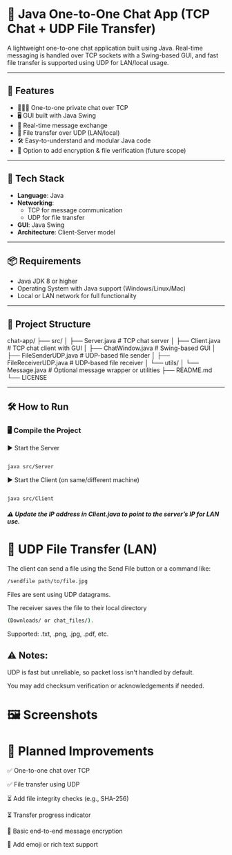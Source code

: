 # 💬 Java One-to-One Chat App (TCP Chat + UDP File Transfer)

A lightweight one-to-one chat application built using Java. Real-time messaging is handled over TCP sockets with a Swing-based GUI, and fast file transfer is supported using UDP for LAN/local usage.

---

## 🚀 Features

- 🧑‍🤝‍🧑 One-to-one private chat over TCP
- 🖥️ GUI built with Java Swing
- 🔄 Real-time message exchange
- 📁 File transfer over UDP (LAN/local)
- 🛠 Easy-to-understand and modular Java code
- 🔐 Option to add encryption & file verification (future scope)

---

## 🧰 Tech Stack

- **Language**: Java
- **Networking**:
  - TCP for message communication
  - UDP for file transfer
- **GUI**: Java Swing
- **Architecture**: Client-Server model

---

## 📦 Requirements

- Java JDK 8 or higher
- Operating System with Java support (Windows/Linux/Mac)
- Local or LAN network for full functionality

---

## 📂 Project Structure

chat-app/
├── src/
│ ├── Server.java # TCP chat server
│ ├── Client.java # TCP chat client with GUI
│ ├── ChatWindow.java # Swing-based GUI
│ ├── FileSenderUDP.java # UDP-based file sender
│ ├── FileReceiverUDP.java # UDP-based file receiver
│ └── utils/
│ └── Message.java # Optional message wrapper or utilities
├── README.md
└── LICENSE


---

## 🛠️ How to Run

### 🖥️ Compile the Project

▶️ Start the Server
```bash

java src/Server
```
▶️ Start the Client (on same/different machine)
```bash

java src/Client
```
##### ⚠️ Update the IP address in Client.java to point to the server’s IP for LAN use.

# 📁 UDP File Transfer (LAN)
The client can send a file using the Send File button or a command like:
```bash
/sendfile path/to/file.jpg
```
Files are sent using UDP datagrams.

The receiver saves the file to their local directory 

```bash 
(Downloads/ or chat_files/).
```
Supported: .txt, .png, .jpg, .pdf, etc.

## ⚠️ Notes:
UDP is fast but unreliable, so packet loss isn't handled by default.

You may add checksum verification or acknowledgements if needed.

# 🖼️ Screenshots


# 📌 Planned Improvements
✅ One-to-one chat over TCP

✅ File transfer using UDP

⏳ Add file integrity checks (e.g., SHA-256)

⏳ Transfer progress indicator

🔐 Basic end-to-end message encryption

💬 Add emoji or rich text support
